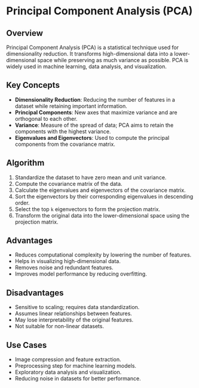 # Principal Component Analysis (PCA)

## Overview
Principal Component Analysis (PCA) is a statistical technique used for dimensionality reduction. It transforms high-dimensional data into a lower-dimensional space while preserving as much variance as possible. PCA is widely used in machine learning, data analysis, and visualization.

## Key Concepts
- **Dimensionality Reduction**: Reducing the number of features in a dataset while retaining important information.
- **Principal Components**: New axes that maximize variance and are orthogonal to each other.
- **Variance**: Measure of the spread of data; PCA aims to retain the components with the highest variance.
- **Eigenvalues and Eigenvectors**: Used to compute the principal components from the covariance matrix.

## Algorithm
1. Standardize the dataset to have zero mean and unit variance.
2. Compute the covariance matrix of the data.
3. Calculate the eigenvalues and eigenvectors of the covariance matrix.
4. Sort the eigenvectors by their corresponding eigenvalues in descending order.
5. Select the top `k` eigenvectors to form the projection matrix.
6. Transform the original data into the lower-dimensional space using the projection matrix.

## Advantages
- Reduces computational complexity by lowering the number of features.
- Helps in visualizing high-dimensional data.
- Removes noise and redundant features.
- Improves model performance by reducing overfitting.

## Disadvantages
- Sensitive to scaling; requires data standardization.
- Assumes linear relationships between features.
- May lose interpretability of the original features.
- Not suitable for non-linear datasets.

## Use Cases
- Image compression and feature extraction.
- Preprocessing step for machine learning models.
- Exploratory data analysis and visualization.
- Reducing noise in datasets for better performance.
